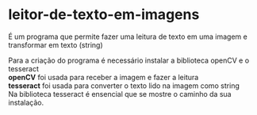 # leitor-de-texto-em-imagens
É um programa que permite fazer uma leitura de texto em uma imagem e transformar em texto (string)

Para a criação do programa é necessário instalar a biblioteca openCV e o tesseract<br>
<b>openCV</b> foi usada para receber a imagem e fazer a leitura <br>
<b>tesseract</b> foi usada para converter o texto lido na imagem como string <br>
Na biblioteca tesseract é ensencial que se mostre o caminho da sua instalação.
